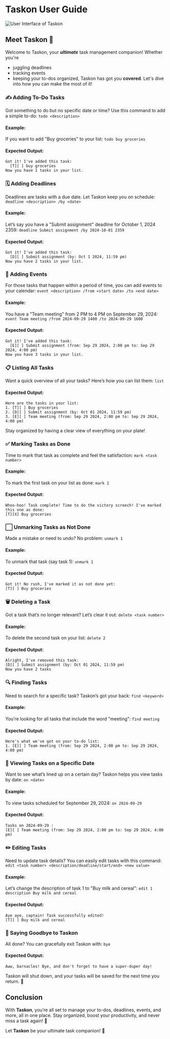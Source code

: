 # Taskon User Guide

![User Interface of Taskon](Ui.png)

## Meet Taskon 🎉
Welcome to Taskon, your **_ultimate_** task management companion!
Whether you're
- juggling deadlines
- tracking events
- keeping your to-dos organized,
Taskon has got you **covered**. Let's dive into how you can make the most of it!

### ✍️ Adding To-Do Tasks

Got something to do but no specific date or time? Use this command to add a simple to-do:
`todo <description>`

#### Example: 
If you want to add "Buy groceries" to your list: `todo buy groceries`

#### Expected Output:
```
Got it! I've added this task:
  [T][ ] buy groceries
Now you have 1 tasks in your list.
```

### 🗓️ Adding Deadlines

Deadlines are tasks with a due date. Let Taskon keep you on schedule:
`deadline <description> /by <date>`

#### Example:
Let’s say you have a "Submit assignment" deadline for October 1, 2024 2359: `deadline Submit assignment /by 2024-10-01 2359`

#### Expected Output:
```
Got it! I've added this task:
  [D][ ] Submit assignment (by: Oct 1 2024, 11:59 pm)
Now you have 2 tasks in your list.
```

### 🎊 Adding Events

For those tasks that happen within a period of time, you can add events to your calendar:
`event <description> /from <start date> /to <end date>`

#### Example:
You have a "Team meeting" from 2 PM to 4 PM on September 29, 2024: `event Team meeting /from 2024-09-29 1400 /to 2024-09-29 1600`

#### Expected Output:
```
Got it! I've added this task:
  [E][ ] Submit assignment (from: Sep 29 2024, 2:00 pm to: Sep 29 2024, 4:00 pm)
Now you have 3 tasks in your list.
```

### 📋 Listing All Tasks

Want a quick overview of all your tasks? Here’s how you can list them: `list`

#### Expected Output:
```
Here are the tasks in your list:
1. [T][ ] Buy groceries
2. [D][ ] Submit assignment (by: Oct 01 2024, 11:59 pm)
3. [E][ ] Team meeting (from: Sep 29 2024, 2:00 pm to: Sep 29 2024, 4:00 pm)
```
Stay organized by having a clear view of everything on your plate!

### ✅ Marking Tasks as Done

Time to mark that task as complete and feel the satisfaction: `mark <task number>`

#### Example:
To mark the first task on your list as done: `mark 1`

#### Expected Output:
```
Whoo-hoo! Task complete! Time to do the victory screech! I've marked this one as done:
[T][X] Buy groceries
```

### ⬜ Unmarking Tasks as Not Done

Made a mistake or need to undo? No problem: `unmark 1`

#### Example:
To unmark that task (say task 1): `unmark 1`

#### Expected Output:
```
Got it! No rush, I've marked it as not done yet:
[T][ ] Buy groceries
```

### 🗑️ Deleting a Task

Got a task that’s no longer relevant? Let’s clear it out: `delete <task number>`

#### Example:
To delete the second task on your list: `delete 2`

#### Expected Output:
```
Alright, I've removed this task:
[D][ ] Submit assignment (by: Oct 01 2024, 11:59 pm)
Now you have 2 tasks
```

### 🔍 Finding Tasks

Need to search for a specific task? Taskon’s got your back: `find <keyword>`

#### Example:
You’re looking for all tasks that include the word "meeting": `find meeting`

#### Expected Output:
```
Here's what we've got on your to-do list:
1. [E][ ] Team meeting (from: Sep 29 2024, 2:00 pm to: Sep 29 2024, 4:00 pm)
```

### 📅 Viewing Tasks on a Specific Date

Want to see what’s lined up on a certain day? Taskon helps you view tasks by date: `on <date>`

#### Example:
To view tasks scheduled for September 29, 2024: `on 2024-09-29`

#### Expected Output:
```
Tasks on 2024-09-29 :
[E][ ] Team meeting (from: Sep 29 2024, 2:00 pm to: Sep 29 2024, 4:00 pm)
```

### ✏️ Editing Tasks

Need to update task details? You can easily edit tasks with this command:
`edit <task number> <description/deadline/start/end> <new value>`

#### Example:
Let’s change the description of task 1 to "Buy milk and cereal": `edit 1 description Buy milk and cereal`

#### Expected Output:
```
Aye aye, captain! Task successfully edited!
[T][ ] Buy milk and cereal
```

### 👋 Saying Goodbye to Taskon

All done? You can gracefully exit Taskon with: `bye`

#### Expected Output:
```
Aww, barnacles! Bye, and don't forget to have a super-duper day!
```
Taskon will shut down, and your tasks will be saved for the next time you return. 🌟

## Conclusion

With **Taskon**, you’re all set to manage your to-dos, deadlines, events, and more, all in one place.
Stay organized, boost your productivity, and never miss a task again! 🎯

Let **Taskon** be your ultimate task companion! 💪